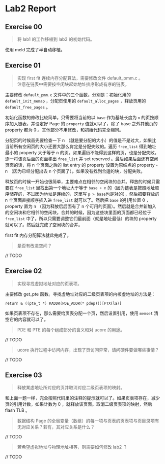 # Lab2 Report

## Exercise 00

> 将 lab1 的工作移植到 lab2 的初始代码。

使用 meld 完成了半自动移植。

## Exercise 01

> 实现 first fit 连续内存分配算法，需要修改文件 default_pmm.c 。  
> 注意在链表中需要按空闲块起始地址排序形成有序的链表。

主要修改 `default_pmm.c` 文件中的三个函数，分别是：初始化用的 `default_init_memap` ，分配页使用的 `default_alloc_pages` ，释放页用的 `default_free_pages` 。  

初始化函数的修改比较简单，只需要将当前的以 `base` 作为基址长度为 `n` 的页按顺序加入链表，并设定好 Page 的 `property` 值就可以了，除了 base 之外其他页的 property 都为 0 。其他部分不用修改，和初始代码完全相同。  

分配页的时候首先要检查一下 n （就是要分配的大小）的值是不是过大，如果比当前所有空闲页的大小还要大那么肯定是分配失败的。遍历 `free_list` 得到地址最小的 property 大于等于 n 的页。如果遍历不能得到这样的页，也是分配失败。逐一将该页后面的页面移出 `free_list` 并 set reserved 。最后如果后面还有空闲页面的话，将 n 个页面之后的 list entry 的 property 设置为原结点的 property - n （因为已经分配出去 n 个页面了）。如果没有找到合适的块，分配失败。

释放页的时候一开始也很简单，主要难点在相邻的空闲块的合并。释放的时候只需要在 `free_list` 里找出第一个地址大于等于 `base + n` 的（因为链表是按照地址顺序储存的，不过因为地址是连续的，这里写 `p > base`也是对的），然后把要释放的 n 个页面直接顺序插入进 `free_list` 就可以了。然后把 `base` 的引用位置 0 ， property 置为 n （因为释放后后面有了 n 个可用的页面）。然后就是合并新加入的空闲块和它相邻的空闲块，合并的时候，因为这些块里面的页面都已经位于 `free_list` 中了，所以只需要调整它们最前面（就是地址最低）的块的 property 就可以了。然后就完成了空闲块的合并。

first fit 内存分配算法就此完成了。

> 是否有改进空间？

// TODO

## Exercise 02

> 实现寻找虚拟地址对应的页表项。  

主要修改 get_pte 函数。寻找虚地址对应的二级页表项的内核虚地址的方法是：

```
return & ((pte_t *) KADDR(PDE_ADDR(* pdep)))[PTX(la)]
```

如果页表项不存在，那么需要给页表分配一个页，然后设置引用，使用 `memset` 清空它的内容就可以了。

> PDE 和 PTE 的每个组成部分的含义和对 ucore 的用途。

// TODO

> ucore 执行过程中访问内存，出现了页访问异常，请问硬件要做哪些事情？

// TODO

## Exercise 03

> 释放某虚地址所对应的页并取消对应二级页表项的映射。

和上面一题一样，完全按照代码里的注释的提示就可以了。如果页表项存在，减少页的引用计数，如果计数为 0 ，就释放该页面。取消二级页表项的映射，然后 flash TLB 。

> 数据结构 Page 的全局变量（数组）的每一项与页表的页表项与页目录项有无对应关系？若有，其对应关系是什么？

// TODO

> 若希望虚拟地址与物理地址相等，则需要如何修改 lab2 ？

// TODO
